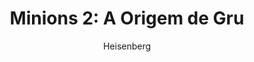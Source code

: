 ---
layout: post
author: Heisenberg
category: Filmes
post_date: 2022-08-01
post_modified: 2022-08-01
title: 'Minions 2: A Origem de Gru'
description: 'A continuação das aventuras dos Minions, sempre em busca de um líder tirânico. Dessa vez, eles ajudam um Gru ainda criança, descobrindo como ser vilão.'
poster_path: /wKiOkZTN9lUUUNZLmtnwubZYONg.jpg
tmdb_id: 438148
imdb_id: tt5113044
runtime: 87
release_date: 2022
genres:
  - Família
  - Animação
  - Aventura
  - Comédia
  - Fantasia
casts:
  - Steve Carell
  - Pierre Coffin
  - Russell Brand
  - Alan Arkin
  - Taraji P. Henson
  - Jean-Claude Van Damme
crews:
  - Kyle Balda
trailer: 4AYnrPoWcx8
certification: L
adult: false
vote_average: 7.5
vote_count: 555
qualitys:
  - 1080p
  - 720p
audios:
  - Dual Áudio
  - Português
  - Inglês
extensions:
  - mkv
  - mp4
---